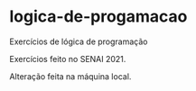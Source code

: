 # logica-de-progamacao
Exercícios de lógica de programação 

Exercícios feito no SENAI 2021.

Alteração feita na máquina local.